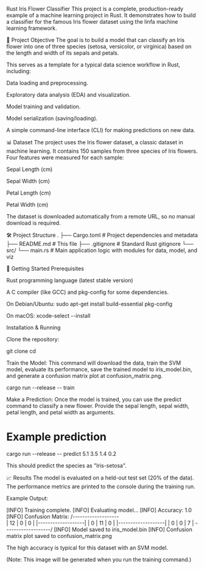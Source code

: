 Rust Iris Flower Classifier
This project is a complete, production-ready example of a machine learning project in Rust. It demonstrates how to build a classifier for the famous Iris flower dataset using the linfa machine learning framework.

🎯 Project Objective
The goal is to build a model that can classify an Iris flower into one of three species (setosa, versicolor, or virginica) based on the length and width of its sepals and petals.

This serves as a template for a typical data science workflow in Rust, including:

Data loading and preprocessing.

Exploratory data analysis (EDA) and visualization.

Model training and validation.

Model serialization (saving/loading).

A simple command-line interface (CLI) for making predictions on new data.

📊 Dataset
The project uses the Iris flower dataset, a classic dataset in machine learning. It contains 150 samples from three species of Iris flowers. Four features were measured for each sample:

Sepal Length (cm)

Sepal Width (cm)

Petal Length (cm)

Petal Width (cm)

The dataset is downloaded automatically from a remote URL, so no manual download is required.

🛠️ Project Structure
.
├── Cargo.toml      # Project dependencies and metadata
├── README.md       # This file
├── .gitignore      # Standard Rust gitignore
└── src/
    └── main.rs     # Main application logic with modules for data, model, and viz

🚀 Getting Started
Prerequisites

Rust programming language (latest stable version)

A C compiler (like GCC) and pkg-config for some dependencies.

On Debian/Ubuntu: sudo apt-get install build-essential pkg-config

On macOS: xcode-select --install

Installation & Running

Clone the repository:

git clone <your-repo-url>
cd <your-repo-name>

Train the Model:
This command will download the data, train the SVM model, evaluate its performance, save the trained model to iris_model.bin, and generate a confusion matrix plot at confusion_matrix.png.

cargo run --release -- train

Make a Prediction:
Once the model is trained, you can use the predict command to classify a new flower. Provide the sepal length, sepal width, petal length, and petal width as arguments.

# Example prediction
cargo run --release -- predict 5.1 3.5 1.4 0.2

This should predict the species as "Iris-setosa".

📈 Results
The model is evaluated on a held-out test set (20% of the data). The performance metrics are printed to the console during the training run.

Example Output:

[INFO] Training complete.
[INFO] Evaluating model...
[INFO] Accuracy: 1.0
[INFO] Confusion Matrix:
/-------------------\
|  12 |   0 |   0 |
|-------------------|
|   0 |  11 |   0 |
|-------------------|
|   0 |   0 |   7 |
\-------------------/
[INFO] Model saved to iris_model.bin
[INFO] Confusion matrix plot saved to confusion_matrix.png

The high accuracy is typical for this dataset with an SVM model.

(Note: This image will be generated when you run the training command.)

